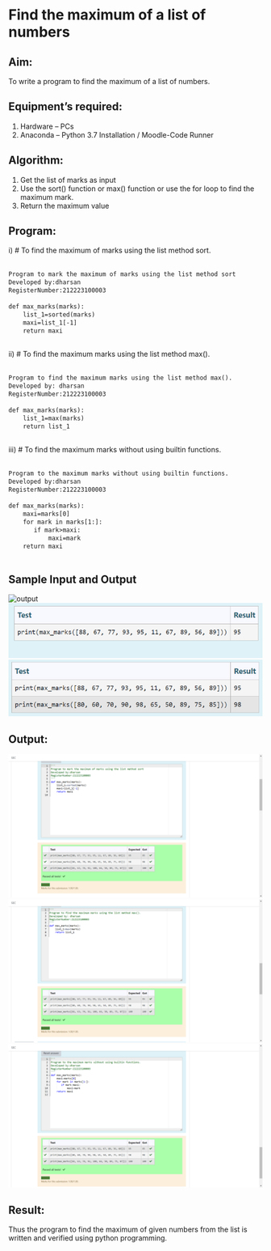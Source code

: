 # Find the maximum of a list of numbers
## Aim:
To write a program to find the maximum of a list of numbers.
## Equipment’s required:
1.	Hardware – PCs
2.	Anaconda – Python 3.7 Installation / Moodle-Code Runner
## Algorithm:
1.	Get the list of marks as input
2.	Use the sort() function or max() function or use the for loop to find the maximum mark.
3.	Return the maximum value
## Program:

i)	# To find the maximum of marks using the list method sort.
```

Program to mark the maximum of marks using the list method sort
Developed by:dharsan 
RegisterNumber:212223100003

def max_marks(marks):
    list_1=sorted(marks)
    maxi=list_1[-1]
    return maxi
    

```

ii)	# To find the maximum marks using the list method max().
```

Program to find the maximum marks using the list method max().
Developed by: dharsan
RegisterNumber:212223100003

def max_marks(marks):
    list_1=max(marks)
    return list_1
    

```

iii) # To find the maximum marks without using builtin functions.
```

Program to the maximum marks without using builtin functions.
Developed by:dharsan
RegisterNumber:212223100003 

def max_marks(marks):
    maxi=marks[0]
    for mark in marks[1:]:
       if mark>maxi:
           maxi=mark
    return maxi
    

```
## Sample Input and Output
![output](./img/max_marks1.jpg) 
![Alt text](<Screenshot (43).png>)
![Alt text](<Screenshot (44).png>)

## Output:
![Alt text](<Screenshot (71).png>)
![Alt text](<Screenshot (72).png>)
![Alt text](<Screenshot (73).png>)


## Result:
Thus the program to find the maximum of given numbers from the list is written and verified using python programming.